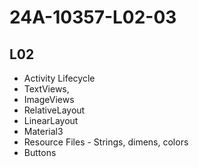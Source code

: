 # 24A-10357-L02-03

## L02

- Activity Lifecycle
- TextViews,
- ImageViews
- RelativeLayout
- LinearLayout
- Material3
- Resource Files - Strings, dimens, colors
- Buttons
